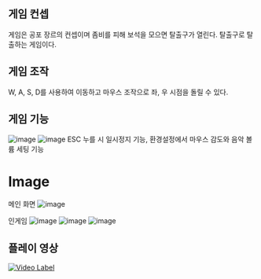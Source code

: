 ## 게임 컨셉  
게임은 공포 장르의 컨셉이며 좀비를 피해 보석을 모으면 탈출구가 열린다. 탈출구로 탈출하는 게임이다.
## 게임 조작 
W, A, S, D를 사용하여 이동하고 마우스 조작으로 좌, 우 시점을 돌릴 수 있다.  
## 게임 기능
![image](https://user-images.githubusercontent.com/97511714/186194666-17f5d02f-8c7d-47fb-8c42-b580017de8b7.png)
![image](https://user-images.githubusercontent.com/97511714/186193971-6591aec7-d8a3-466c-afb0-fb78f0a815f3.png)
ESC 누를 시 일시정지 기능, 환경설정에서 마우스 감도와 음악 볼륨 세팅 기능


# Image  
메인 화면
![image](https://user-images.githubusercontent.com/97511714/186193126-4a26cedb-6be7-44d0-b9d7-436bc6cf57b1.png)
  
인게임
![image](https://user-images.githubusercontent.com/97511714/186193415-c773b535-df8c-4b3e-875a-542f51730dd4.png)
![image](https://user-images.githubusercontent.com/97511714/186194833-ca5daded-c187-448d-9ac7-b0c7cf4c2a1d.png)
![image](https://user-images.githubusercontent.com/97511714/186194958-d1a53615-cb71-484a-ad07-bbe20e800ad4.png)

## 플레이 영상
[![Video Label](http://img.youtube.com/vi/'HRw9mLRxmuI'/0.jpg)](https://youtu.be/'HRw9mLRxmuI')
